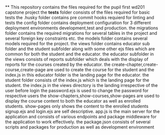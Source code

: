 ** This repository contains the files required for the pupil first wd201 capstone project 
the __tests__ folder consists of the files required for basic tests
the .husky folder contains pre commit hooks requierd for linting and tests
the config folder contains deployment configuration for 3 different deployment environments development,test and production.
the migrations folder contains the required migrations for several tables in the project and several foreign key constraints etc.
the models folder contains several models required for the project.
the views folder contains educator sub folder and the student subfolder along with some other ejs files which are common for both the student and the educator.
the educator subfolder in the views consists of reports subfolder which deals with the display of reports for the courses created by the educator.
the create-chapter,create-course,create-page are used to create the course for the student and the index.js in this educator folder is the landing page for the educator.
the student folder consists of the index.js which is the landing page for the student.
the index.js in the views directory is the landing irrespective of the user before login 
the password.ejs is used to change the password for respective users
the show-chapters,show-courses,show-pages are used to display the course content to both the educator as well as enrolled students.
show-pages only shows the content to the enrolled students
signup.ejs and login.ejs are self descriptive.
app.js is the main server for the application and consists of various endpoints and package middleware for the application to work effectively.
the package.json consists of several scripts and packages for production as well as development environment 
